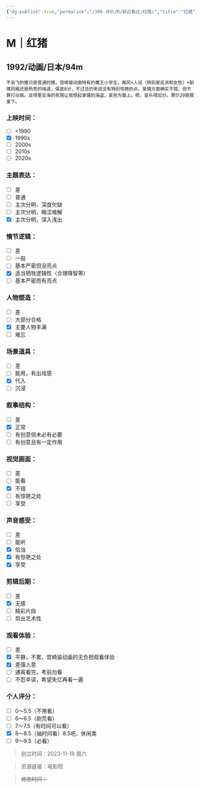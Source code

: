 ```yaml
---
{"dg-publish":true,"permalink":"/300 评价/M/新近看过/红猪/","title":"红猪","tags":["M","分类"],"created":"2023-11-18T18:57:45.000+08:00","updated":"2024-01-12T12:01:40.502+08:00"}
---
```



# M｜红猪
## 1992/动画/日本/94m
	不会飞的猪只是普通的猪。宫崎骏动画特有的魔王小学生。画风+人设（特别是反派和女性）+剧情风格还是熟悉的味道，保底8分，不过总的来说没有特别惊艳的点。爱情方面确实不错，但不算打动我。亚得里亚海的氛围让我想起拿骚的海盗，某些方面上。嗯，音乐得加分。票价20狠狠拿下。
### 上映时间：
- [ ] <1990
- [x] 1990s
- [ ] 2000s
- [ ] 2010s
- [ ] 2020s
### 主题表达：
- [ ] 差
- [ ] 普通
- [ ] 主次分明，深度欠缺
- [ ] 主次分明，晦涩难解
- [x] 主次分明，深入浅出
### 情节逻辑：
- [ ] 差
- [ ] 一般
- [ ] 基本严密但没亮点
- [x] 适当牺牲逻辑性（合理降智等）
- [ ] 基本严密而有亮点
### 人物塑造：
- [ ] 差
- [ ] 大部分合格
- [x] 主要人物丰满
- [ ] 难忘
### 场景道具：
- [ ] 差
- [ ] 能用，有出戏感
- [x] 代入
- [ ] 沉浸
### 叙事结构：
- [ ] 差
- [x] 正常
- [ ] 有创意但未必有必要
- [ ] 有创意且有一定作用
### 视觉画面：
- [ ] 差
- [ ] 能看
- [x] 不错
- [ ] 有惊艳之处
- [ ] 享受
### 声音感受：
- [ ] 差
- [ ] 能听
- [x] 恰当
- [x] 有惊艳之处
- [x] 享受
### 剪辑后期：
- [ ] 差
- [x] 无感
- [ ] 精彩片段
- [ ] 剪出艺术性
### 观看体验：
- [ ] 差
- [x] 平静，不累，宫崎骏动画的无负担观看体验
- [x] 差强人意
- [ ] 通宵看完，考前勿看
- [ ] 不忍卒读，希望失忆再看一遍
### 个人评分：
- [ ] 0～5.5（不用看）
- [ ] 6～6.5（剧荒看）
- [ ] 7～7.5（有时间可以看）
- [x] 8～8.5（抽时间看）8.5吧，休闲类
- [ ] 9～9.5（必看）

>创立时间：2023-11-18 周六

>资源链接：电影院

>~~修改时间：~~



